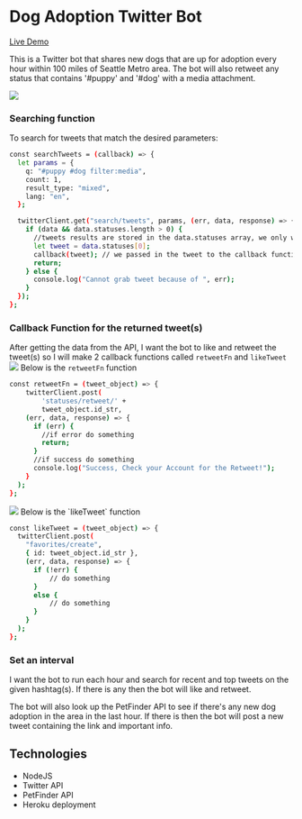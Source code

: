 # Dog Adoption Twitter Bot
[Live Demo](https://twitter.com/SEADogAdoption)

This is a Twitter bot that shares new dogs that are up for adoption every hour within 100 miles of Seattle Metro area. The bot will also retweet any status that contains '#puppy' and '#dog' with a media attachment. 

<img src='./assets/img/twitter_bot.png'>

### Searching function

 To search for tweets that match the desired parameters: 

```sh
const searchTweets = (callback) => {
  let params = {
    q: "#puppy #dog filter:media",
    count: 1,
    result_type: "mixed",
    lang: "en",
  };

  twitterClient.get("search/tweets", params, (err, data, response) => {
    if (data && data.statuses.length > 0) {
      //tweets results are stored in the data.statuses array, we only want 1 tweet so we access it via index
      let tweet = data.statuses[0];
      callback(tweet); // we passed in the tweet to the callback function, which can be a retweet function or a like function
      return;
    } else {
      console.log("Cannot grab tweet because of ", err);
    }
  });
};

```
### Callback Function for the returned tweet(s) 
After getting the data from the API, I want the bot to like and retweet the tweet(s) so I will make 2 callback functions called `retweetFn` and `likeTweet`
<img src='./assets/img/retweet_bot.png'>
Below is the `retweetFn` function 
```sh
const retweetFn = (tweet_object) => {
    twitterClient.post(
        'statuses/retweet/' +
        tweet_object.id_str,
    (err, data, response) => {
      if (err) {
        //if error do something
        return;
      }
      //if success do something
      console.log("Success, Check your Account for the Retweet!");
    }
  );
};
```

<img src='./assets/img/like_bot.png'>
Below is the `likeTweet` function

```sh
const likeTweet = (tweet_object) => {
  twitterClient.post(
    "favorites/create",
    { id: tweet_object.id_str },
    (err, data, response) => {
      if (!err) {
          // do something 
      }
      else {
          // do something
      }
    }
  );
};
```

### Set an interval 
 I want the bot to run each hour and search for recent and top tweets on the given hashtag(s). If there is any then the bot will like and retweet. 

The bot will also look up the PetFinder API to see if there's any new dog adoption in the area in the last hour. If there is then the bot will post a new tweet containing the link and important info.

## Technologies 
- NodeJS
- Twitter API
- PetFinder API
- Heroku deployment
